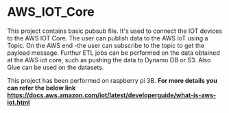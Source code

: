 # AWS_IOT_Core

This project contains basic pubsub file. It's used to connect the IOT devices to the AWS IOT Core. The user can publish data to the AWS IoT using a Topic. On the AWS end -the user can subscribe to the topic to get the payload message. Furthur ETL jobs can be performed on the data obtained at the AWS iot core, such as pushing the data to Dynamo DB or S3. Also Glue can be used on the datasets.

This project has been performed on raspberry pi 3B.
**For more details you can refer the below link
https://docs.aws.amazon.com/iot/latest/developerguide/what-is-aws-iot.html**
